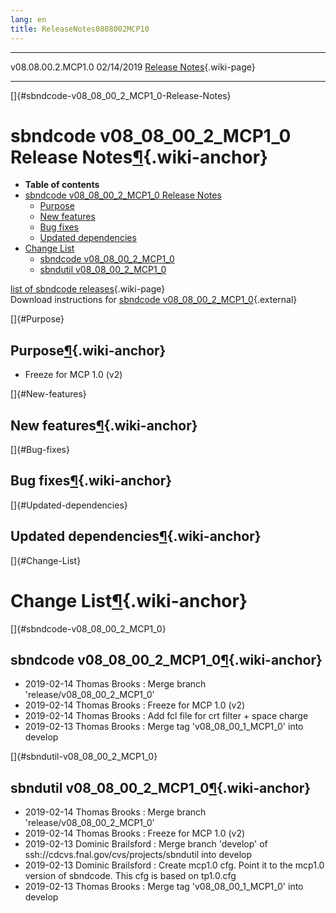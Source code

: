 ```yaml
---
lang: en
title: ReleaseNotes0808002MCP10
---
```


  -------------------- ------------ -- -- ------------------------------------------------------------
  v08.08.00.2.MCP1.0   02/14/2019         [Release Notes](ReleaseNotes0808002MCP10.html){.wiki-page}
  -------------------- ------------ -- -- ------------------------------------------------------------

[]{#sbndcode-v08_08_00_2_MCP1_0-Release-Notes}

sbndcode v08\_08\_00\_2\_MCP1\_0 Release Notes[¶](#sbndcode-v08_08_00_2_MCP1_0-Release-Notes){.wiki-anchor}
===========================================================================================================

-   **Table of contents**
-   [sbndcode v08\_08\_00\_2\_MCP1\_0 Release
    Notes](#sbndcode-v08_08_00_2_MCP1_0-Release-Notes)
    -   [Purpose](#Purpose)
    -   [New features](#New-features)
    -   [Bug fixes](#Bug-fixes)
    -   [Updated dependencies](#Updated-dependencies)
-   [Change List](#Change-List)
    -   [sbndcode v08\_08\_00\_2\_MCP1\_0](#sbndcode-v08_08_00_2_MCP1_0)
    -   [sbndutil v08\_08\_00\_2\_MCP1\_0](#sbndutil-v08_08_00_2_MCP1_0)

[list of sbndcode
releases](List_of_SBND_code_releases.html){.wiki-page}\
Download instructions for [sbndcode
v08\_08\_00\_2\_MCP1\_0](http://scisoft.fnal.gov/scisoft/bundles/sbnd/v08_08_00_2_MCP1_0/sbndcode-v08_08_00_2_MCP1_0.html){.external}

[]{#Purpose}

Purpose[¶](#Purpose){.wiki-anchor}
----------------------------------

-   Freeze for MCP 1.0 (v2)

[]{#New-features}

New features[¶](#New-features){.wiki-anchor}
--------------------------------------------

[]{#Bug-fixes}

Bug fixes[¶](#Bug-fixes){.wiki-anchor}
--------------------------------------

[]{#Updated-dependencies}

Updated dependencies[¶](#Updated-dependencies){.wiki-anchor}
------------------------------------------------------------

[]{#Change-List}

Change List[¶](#Change-List){.wiki-anchor}
==========================================

[]{#sbndcode-v08_08_00_2_MCP1_0}

sbndcode v08\_08\_00\_2\_MCP1\_0[¶](#sbndcode-v08_08_00_2_MCP1_0){.wiki-anchor}
-------------------------------------------------------------------------------

-   2019-02-14 Thomas Brooks : Merge branch
    \'release/v08\_08\_00\_2\_MCP1\_0\'
-   2019-02-14 Thomas Brooks : Freeze for MCP 1.0 (v2)
-   2019-02-14 Thomas Brooks : Add fcl file for crt filter + space
    charge
-   2019-02-13 Thomas Brooks : Merge tag \'v08\_08\_00\_1\_MCP1\_0\'
    into develop

[]{#sbndutil-v08_08_00_2_MCP1_0}

sbndutil v08\_08\_00\_2\_MCP1\_0[¶](#sbndutil-v08_08_00_2_MCP1_0){.wiki-anchor}
-------------------------------------------------------------------------------

-   2019-02-14 Thomas Brooks : Merge branch
    \'release/v08\_08\_00\_2\_MCP1\_0\'
-   2019-02-14 Thomas Brooks : Freeze for MCP 1.0 (v2)
-   2019-02-13 Dominic Brailsford : Merge branch \'develop\' of
    ssh://cdcvs.fnal.gov/cvs/projects/sbndutil into develop
-   2019-02-13 Dominic Brailsford : Create mcp1.0 cfg. Point it to the
    mcp1.0 version of sbndcode. This cfg is based on tp1.0.cfg
-   2019-02-13 Thomas Brooks : Merge tag \'v08\_08\_00\_1\_MCP1\_0\'
    into develop
